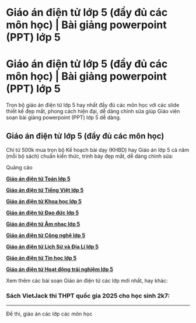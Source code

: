 # Giáo án điện tử lớp 5 (đầy đủ các môn học) | Bài giảng powerpoint (PPT) lớp 5

# Giáo án điện tử lớp 5 (đầy đủ các môn học) | Bài giảng powerpoint (PPT) lớp 5

Trọn bộ giáo án điện tử lớp 5 hay nhất đầy đủ các môn học với các slide thiết kế đẹp mắt, phong cách hiện đại, dễ dàng chỉnh sửa giúp Giáo viên soạn bài giảng powerpoint (PPT) lớp 5 dễ dàng.

## Giáo án điện tử lớp 5 (đầy đủ các môn học)

Chỉ từ 500k mua trọn bộ Kế hoạch bài dạy (KHBD) hay Giáo án lớp 5 cả năm (mỗi bộ sách) chuẩn kiến thức, trình bày đẹp mắt, dễ dàng chỉnh sửa:

Quảng cáo

[**Giáo án điện tử Toán lớp 5**](https://vietjack.com/giao-an/giao-an-dien-tu-toan-lop-5.jsp)

[**Giáo án điện tử Tiếng Việt lớp 5**](https://vietjack.com/giao-an/giao-an-dien-tu-tieng-viet-lop-5.jsp)

[**Giáo án điện tử Khoa học lớp 5**](https://vietjack.com/giao-an/giao-an-dien-tu-khoa-hoc-lop-5.jsp)

[**Giáo án điện tử Đạo đức lớp 5**](https://vietjack.com/giao-an/giao-an-dien-tu-dao-duc-lop-5.jsp)

[**Giáo án điện tử Âm nhạc lớp 5**](https://vietjack.com/giao-an/giao-an-dien-tu-am-nhac-lop-5.jsp)

[**Giáo án điện tử Công nghệ lớp 5**](https://vietjack.com/giao-an/giao-an-dien-tu-cong-nghe-lop-5.jsp)

[**Giáo án điện tử Lịch Sử và Địa Lí lớp 5**](https://vietjack.com/giao-an/giao-an-dien-tu-lich-su-va-dia-li-lop-5.jsp)

[**Giáo án điện tử Tin học lớp 5**](https://vietjack.com/giao-an/giao-an-dien-tu-tin-hoc-lop-5.jsp)

[**Giáo án điện tử Hoạt động trải nghiệm lớp 5**](https://vietjack.com/giao-an/giao-an-dien-tu-hoat-dong-trai-nghiem-lop-5.jsp)

Xem thêm các bài soạn Giáo án điện tử các lớp mới nhất, hay khác:

### Sách VietJack thi THPT quốc gia 2025 cho học sinh 2k7:

* * *

Đề thi, giáo án các lớp các môn học
